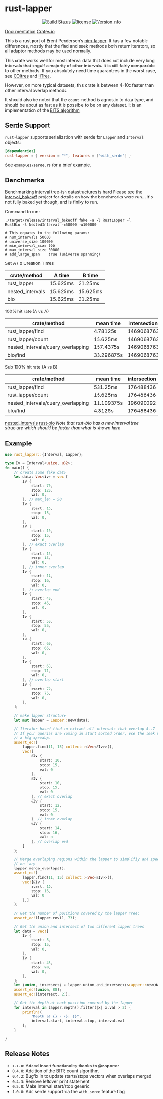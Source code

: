 # rust-lapper

<p align="center">
  <a href="https://github.com/sstadick/rust-lapper/actions?query=workflow%3Aci"><img src="https://github.com/sstadick/rust-lapper/workflows/ci/badge.svg" alt="Build Status"></a>
  <img src="https://img.shields.io/crates/l/rust-lapper.svg" alt="license">
  <a href="https://crates.io/crates/rust-lapper"><img src="https://img.shields.io/crates/v/rust-lapper.svg?colorB=319e8c" alt="Version info"></a><br>
</p>

[Documentation](https://docs.rs/rust-lapper)
[Crates.io](https://crates.io/crates/rust-lapper)

This is a rust port of Brent Pendersen's
[nim-lapper](https://github.com/brentp/nim-lapper). It has a few notable
differences, mostly that the find and seek methods both return
iterators, so all adaptor methods may be used normally.

This crate works well for most interval data that does not include very long
intervals that engulf a majority of other intervals. It is still fairly
comparable to other methods. If you absolutely need time guarantees in the
worst case, see [COItres](https://github.com/dcjones/coitrees) and [IITree](https://docs.rs/bio/0.32.0/bio/data_structures/interval_tree/struct.ArrayBackedIntervalTree.html).

However, on more typical datasets, this crate is between 4-10x faster
than other interval overlap methods.

It should also be noted that the `count` method is agnostic to data
type, and should be about as fast as it is possible to be on any
dataset. It is an implementation of the [BITS
algorithm](https://academic.oup.com/bioinformatics/article/29/1/1/273289)

## Serde Support

`rust-lapper` supports serialization with serde for `Lapper` and `Interval` objects:

```toml
[dependencies]
rust-lapper = { version = "*", features = ["with_serde"] }
```

See `examples/serde.rs` for a brief example.

## Benchmarks

Benchmarking interval tree-ish datastructures is hard
Please see the
[interval_bakeoff](https://github.com/sstadick/interval_bakeoff) project
for details on how the benchmarks were run... It's not fully baked yet
though, and is finiky to run.

Command to run:

```
./target/release/interval_bakeoff fake -a -l RustLapper -l
RustBio -l NestedInterval -n50000 -u100000

# This equates to the following params:
# num_intervals	50000
# universe_size	100000
# min_interval_size	500
# max_interval_size	80000
# add_large_span	true (universe spanning)
```

Set A / b Creation Times

| crate/method     | A time   | B time   |
| ---------------- | -------- | -------- |
| rust_lapper      | 15.625ms | 31.25ms  |
| nested_intervals | 15.625ms | 15.625ms |
| bio              | 15.625ms | 31.25ms  |

100% hit rate (A vs A)

| crate/method                       | mean time  | intersection |
| ---------------------------------- | ---------- | ------------ |
| rust_lapper/find                   | 4.78125s   | 1469068763   |
| rust_lapper/count                  | 15.625ms   | 1469068763   |
| nested_intervals/query_overlapping | 157.4375s  | 1469068763   |
| bio/find                           | 33.296875s | 1469068763   |


Sub 100% hit rate (A vs B)

| crate/method                       | mean time  | intersection |
| ---------------------------------- | ---------- | ------------ |
| rust_lapper/find                   | 531.25ms   | 176488436    |
| rust_lapper/count                  | 15.625ms   | 176488436    |
| nested_intervals/query_overlapping | 11.109375s | 196090092    |
| bio/find                           | 4.3125s    | 176488436    |

[nested_intervals](https://docs.rs/nested_intervals/0.2.0/nested_intervals/)
[rust-bio](https://docs.rs/bio/0.28.2/bio/)
*Note that rust-bio has a new interval tree structure which should be faster than what is shown here*

## Example

```rust
use rust_lapper::{Interval, Lapper};

type Iv = Interval<usize, u32>;
fn main() {
    // create some fake data
    let data: Vec<Iv> = vec![
        Iv {
            start: 70,
            stop: 120,
            val: 0,
        }, // max_len = 50
        Iv {
            start: 10,
            stop: 15,
            val: 0,
        },
        Iv {
            start: 10,
            stop: 15,
            val: 0,
        }, // exact overlap
        Iv {
            start: 12,
            stop: 15,
            val: 0,
        }, // inner overlap
        Iv {
            start: 14,
            stop: 16,
            val: 0,
        }, // overlap end
        Iv {
            start: 40,
            stop: 45,
            val: 0,
        },
        Iv {
            start: 50,
            stop: 55,
            val: 0,
        },
        Iv {
            start: 60,
            stop: 65,
            val: 0,
        },
        Iv {
            start: 68,
            stop: 71,
            val: 0,
        }, // overlap start
        Iv {
            start: 70,
            stop: 75,
            val: 0,
        },
    ];

    // make lapper structure
    let mut lapper = Lapper::new(data);

    // Iterator based find to extract all intervals that overlap 6..7
    // If your queries are coming in start sorted order, use the seek method to retain a cursor for
    // a big speedup.
    assert_eq!(
        lapper.find(11, 15).collect::<Vec<&Iv>>(),
        vec![
            &Iv {
                start: 10,
                stop: 15,
                val: 0
            },
            &Iv {
                start: 10,
                stop: 15,
                val: 0
            }, // exact overlap
            &Iv {
                start: 12,
                stop: 15,
                val: 0
            }, // inner overlap
            &Iv {
                start: 14,
                stop: 16,
                val: 0
            }, // overlap end
        ]
    );

    // Merge overlaping regions within the lapper to simplifiy and speed up quries that only depend
    // on 'any
    lapper.merge_overlaps();
    assert_eq!(
        lapper.find(11, 15).collect::<Vec<&Iv>>(),
        vec![&Iv {
            start: 10,
            stop: 16,
            val: 0
        },]
    );

    // Get the number of positions covered by the lapper tree:
    assert_eq!(lapper.cov(), 73);

    // Get the union and intersect of two different lapper trees
    let data = vec![
        Iv {
            start: 5,
            stop: 15,
            val: 0,
        },
        Iv {
            start: 48,
            stop: 80,
            val: 0,
        },
    ];
    let (union, intersect) = lapper.union_and_intersect(&Lapper::new(data));
    assert_eq!(union, 88);
    assert_eq!(intersect, 27);

    // Get the depth at each position covered by the lapper
    for interval in lapper.depth().filter(|x| x.val > 2) {
        println!(
            "Depth at {} - {}: {}",
            interval.start, interval.stop, interval.val
        );
    }

}
```

## Release Notes

- `1.1.0`: Added insert functionality thanks to @zaporter
- `0.4.0`: Addition of the BITS count algorithm.
- `0.4.2`: Bugfix in to update starts/stops vectors when overlaps merged
- `0.4.3`: Remove leftover print statement
- `0.5.0`: Make Interval start/stop generic
- `1.0.0`: Add serde support via the `with_serde` feature flag
